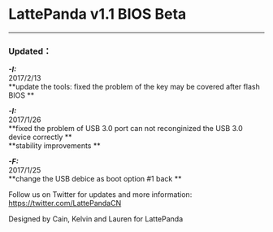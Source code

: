 # LattePanda v1.1 BIOS Beta
----------------
### Updated：
***-I:***  
2017/2/13  
**update the tools: fixed the problem of the key may be covered after flash BIOS **  
  
***-I:***   
2017/1/26  
**fixed the problem of USB 3.0 port can not reconginized the USB 3.0 device correctly **   
**stability improvements **  
  
***-F:***  
2017/1/25  
**change the USB debice as boot option #1 back **  
  


Follow us on Twitter for updates and more information: https://twitter.com/LattePandaCN

Designed by Cain, Kelvin and Lauren for LattePanda
